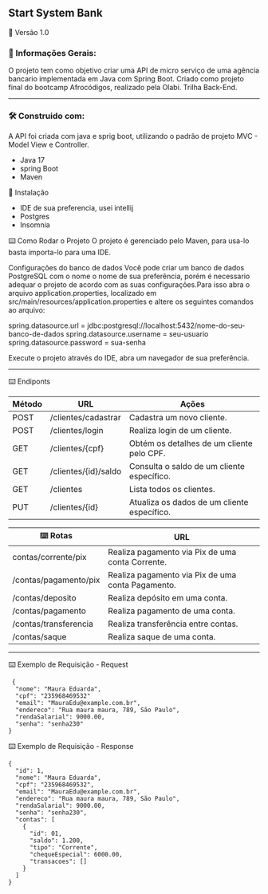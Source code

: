 ## Start System Bank

📌 Versão
1.0

### 🚀 Informações Gerais:
 
O projeto tem como objetivo criar uma API de micro serviço de uma agência bancario 
implementada em Java com Spring Boot.
Criado como projeto final do bootcamp Afrocódigos, realizado pela Olabi. Trilha Back-End.

-------------------------------------------------------------------------------------
### 🛠️ Construido com:

A API foi criada com java e sprig boot, utilizando o padrão de projeto MVC - Model View e 
Controller.

 * Java 17
 * spring Boot
 * Maven

🔧 Instalação

 * IDE de sua preferencia, usei intellij
 * Postgres
 * Insomnia

⌨️ Como Rodar o Projeto
O projeto é gerenciado pelo Maven, para usa-lo basta importa-lo para uma IDE.

Configurações do banco de dados
Você pode criar um banco de dados PostgreSQL com o nome o nome de sua preferência, porém
é necessario adequar o projeto de acordo com as suas configurações.Para isso abra 
o arquivo application.properties, localizado em src/main/resources/application.properties
e altere os seguintes comandos ao arquivo:

spring.datasource.url = jdbc:postgresql://localhost:5432/nome-do-seu-banco-de-dados
spring.datasource.username = seu-usuario
spring.datasource.password = sua-senha

Execute o projeto através do IDE, abra um navegador de sua preferência.

------------------------------------------------------------------------------

⌨️  Endiponts 

Método           |URL	                   | Ações                                     
-----------------|-------------------------|-------------------------------------------
 POST            |  /clientes/cadastrar   | Cadastra um novo cliente.                   
 POST            | /clientes/login        | Realiza login de um cliente.               
 GET             | /clientes/{cpf}        | Obtém os detalhes de um cliente pelo CPF.  
 GET             | /clientes/{id}/saldo   | Consulta o saldo de um cliente específico. 
 GET             | /clientes              | Lista todos os clientes.                   
 PUT             | /clientes/{id}         | Atualiza os dados de um cliente específico.


⌨️ Rotas                   |URL	                                                      
------------------------------|-------------------------
 contas/corrente/pix          |  Realiza pagamento via Pix de uma conta Corrente.                 
 /contas/pagamento/pix         | Realiza pagamento via Pix de uma conta Pagamento.               
 /contas/deposito              | Realiza depósito em uma conta.  
 /contas/pagamento             | Realiza pagamento de uma conta. 
 /contas/transferencia         | Realiza transferência entre contas.                   
 /contas/saque                 | Realiza saque de uma conta.

------------------------------------------------------------------------------------------

⌨️ Exemplo de Requisição - Request

```
 {
  "nome": "Maura Eduarda",
  "cpf": "235968469532"
  "email": "MauraEdu@example.com.br",
  "endereco": "Rua maura maura, 789, São Paulo",
  "rendaSalarial": 9000.00,
  "senha": "senha230"
}
```
⌨️ Exemplo de Requisição - Response

```
{
  "id": 1,
  "nome": "Maura Eduarda",
  "cpf": "235968469532",
  "email": "MauraEdu@example.com.br",
  "endereco": "Rua maura maura, 789, São Paulo",
  "rendaSalarial": 9000.00,
  "senha": "senha230",
  "contas": [
    {
      "id": 01,
      "saldo": 1.200,
      "tipo": "Corrente",
      "chequeEspecial": 6000.00,
      "transacoes": []
    }
  ]
}

```
